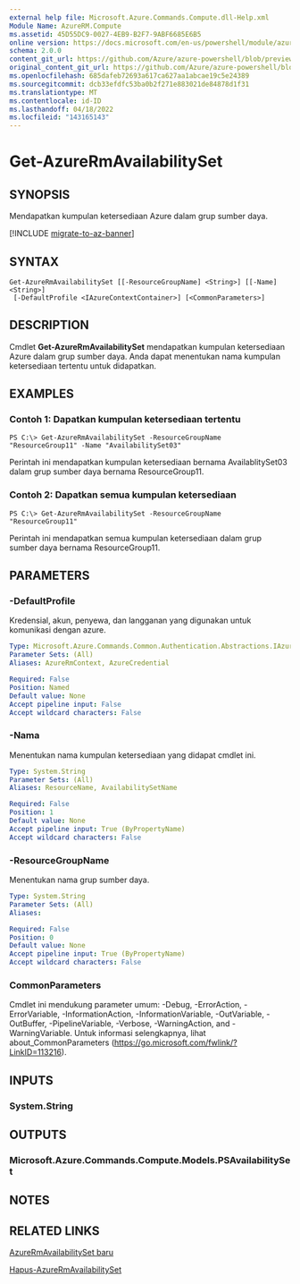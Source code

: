 ```yaml
---
external help file: Microsoft.Azure.Commands.Compute.dll-Help.xml
Module Name: AzureRM.Compute
ms.assetid: 45D55DC9-0027-4EB9-B2F7-9ABF6685E6B5
online version: https://docs.microsoft.com/en-us/powershell/module/azurerm.compute/get-azurermavailabilityset
schema: 2.0.0
content_git_url: https://github.com/Azure/azure-powershell/blob/preview/src/ResourceManager/Compute/Commands.Compute/help/Get-AzureRmAvailabilitySet.md
original_content_git_url: https://github.com/Azure/azure-powershell/blob/preview/src/ResourceManager/Compute/Commands.Compute/help/Get-AzureRmAvailabilitySet.md
ms.openlocfilehash: 685dafeb72693a617ca627aa1abcae19c5e24389
ms.sourcegitcommit: dcb33efdfc53ba0b2f271e883021de84878d1f31
ms.translationtype: MT
ms.contentlocale: id-ID
ms.lasthandoff: 04/18/2022
ms.locfileid: "143165143"
---
```

# Get-AzureRmAvailabilitySet

## SYNOPSIS
Mendapatkan kumpulan ketersediaan Azure dalam grup sumber daya.

[!INCLUDE [migrate-to-az-banner](../../includes/migrate-to-az-banner.md)]

## SYNTAX

```
Get-AzureRmAvailabilitySet [[-ResourceGroupName] <String>] [[-Name] <String>]
 [-DefaultProfile <IAzureContextContainer>] [<CommonParameters>]
```

## DESCRIPTION
Cmdlet **Get-AzureRmAvailabilitySet** mendapatkan kumpulan ketersediaan Azure dalam grup sumber daya.
Anda dapat menentukan nama kumpulan ketersediaan tertentu untuk didapatkan.

## EXAMPLES

### Contoh 1: Dapatkan kumpulan ketersediaan tertentu
```
PS C:\> Get-AzureRmAvailabilitySet -ResourceGroupName "ResourceGroup11" -Name "AvailabilitySet03"
```

Perintah ini mendapatkan kumpulan ketersediaan bernama AvailablitySet03 dalam grup sumber daya bernama ResourceGroup11.

### Contoh 2: Dapatkan semua kumpulan ketersediaan
```
PS C:\> Get-AzureRmAvailabilitySet -ResourceGroupName "ResourceGroup11"
```

Perintah ini mendapatkan semua kumpulan ketersediaan dalam grup sumber daya bernama ResourceGroup11.

## PARAMETERS

### -DefaultProfile
Kredensial, akun, penyewa, dan langganan yang digunakan untuk komunikasi dengan azure.

```yaml
Type: Microsoft.Azure.Commands.Common.Authentication.Abstractions.IAzureContextContainer
Parameter Sets: (All)
Aliases: AzureRmContext, AzureCredential

Required: False
Position: Named
Default value: None
Accept pipeline input: False
Accept wildcard characters: False
```

### -Nama
Menentukan nama kumpulan ketersediaan yang didapat cmdlet ini.

```yaml
Type: System.String
Parameter Sets: (All)
Aliases: ResourceName, AvailabilitySetName

Required: False
Position: 1
Default value: None
Accept pipeline input: True (ByPropertyName)
Accept wildcard characters: False
```

### -ResourceGroupName
Menentukan nama grup sumber daya.

```yaml
Type: System.String
Parameter Sets: (All)
Aliases:

Required: False
Position: 0
Default value: None
Accept pipeline input: True (ByPropertyName)
Accept wildcard characters: False
```

### CommonParameters
Cmdlet ini mendukung parameter umum: -Debug, -ErrorAction, -ErrorVariable, -InformationAction, -InformationVariable, -OutVariable, -OutBuffer, -PipelineVariable, -Verbose, -WarningAction, and -WarningVariable. Untuk informasi selengkapnya, lihat about_CommonParameters (https://go.microsoft.com/fwlink/?LinkID=113216).

## INPUTS

### System.String

## OUTPUTS

### Microsoft.Azure.Commands.Compute.Models.PSAvailabilitySet

## NOTES

## RELATED LINKS

[AzureRmAvailabilitySet baru](./New-AzureRmAvailabilitySet.md)

[Hapus-AzureRmAvailabilitySet](./Remove-AzureRmAvailabilitySet.md)


